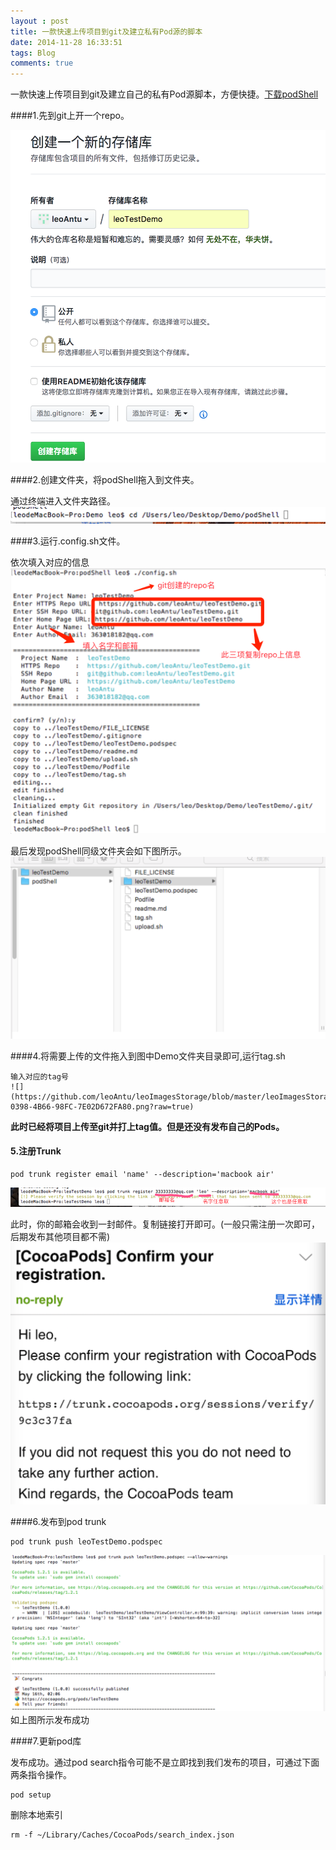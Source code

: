 ```yaml
---
layout : post
title: 一款快速上传项目到git及建立私有Pod源的脚本
date: 2014-11-28 16:33:51
tags: Blog
comments: true
---
```


一款快速上传项目到git及建立自己的私有Pod源脚本，方便快捷。[下载podShell](https://github.com/leoAntu/podShell)

####1.先到git上开一个repo。

![](https://github.com/leoAntu/leoImagesStorage/blob/master/leoImagesStorage/B60AC312-71C3-4C7B-A7BD-668D4351C0E0.png?raw=true)
    
    
    
    
####2.创建文件夹，将podShell拖入到文件夹。

 通过终端进入文件夹路径。
 ![](https://github.com/leoAntu/leoImagesStorage/blob/master/leoImagesStorage/1BB6C498-C4DE-40DF-B8F5-E92BBC5D56D1.png?raw=true)
 
####3.运行.config.sh文件。

 依次填入对应的信息
 ![](https://github.com/leoAntu/leoImagesStorage/blob/master/leoImagesStorage/66233E78-521E-464C-A275-4F6AF20BCB29.png?raw=true)
 
最后发现podShell同级文件夹会如下图所示。
![](https://github.com/leoAntu/leoImagesStorage/blob/master/leoImagesStorage/98E63650-F698-41B5-BC75-A0B02E3D34D2.png?raw=true)

####4.将需要上传的文件拖入到图中Demo文件夹目录即可,运行tag.sh

    输入对应的tag号
    ![](https://github.com/leoAntu/leoImagesStorage/blob/master/leoImagesStorage/C4ACFA9F-0398-4B66-98FC-7E02D672FA80.png?raw=true)
    
**此时已经将项目上传至git并打上tag值。但是还没有发布自己的Pods。**

#### 5.注册Trunk

```
pod trunk register email 'name' --description='macbook air'
```
![](https://github.com/leoAntu/leoImagesStorage/blob/master/leoImagesStorage/87A7C773-625D-4228-8253-E7462704AB6C.png?raw=true)

此时，你的邮箱会收到一封邮件。复制链接打开即可。(一般只需注册一次即可，后期发布其他项目都不需)
![](https://github.com/leoAntu/leoImagesStorage/blob/master/leoImagesStorage/F0DA55C8-274A-4A3E-A34C-08E884C9484D.png?raw=true)

####6.发布到pod trunk

```
pod trunk push leoTestDemo.podspec
```

![](https://github.com/leoAntu/leoImagesStorage/blob/master/leoImagesStorage/D93F3646-04DE-49D8-91F7-94C9C53E4480.png?raw=true)
如上图所示发布成功

####7.更新pod库

发布成功。通过pod search指令可能不是立即找到我们发布的项目，可通过下面两条指令操作。

```
pod setup
```

删除本地索引

```
rm -f ~/Library/Caches/CocoaPods/search_index.json
```

